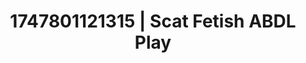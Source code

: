 ---
categories:
- Erotic AI content
- Wrestling domination
- Punk lovers
- Gender-fluid lovers
- Pierced & proud
image: /assets/images/1747801121315.jpg
layout: post
seo:
  description: Featured content with artistic ABDL Play, Scat Fetish. HD images available.
  keywords: ABDL Play, Scat Fetish
  og_image: /assets/images/1747801121315.jpg
  schema_type: VisualArtwork
tags:
- '#1747801121315'
- ABDL Play
- Scat Fetish
title: 1747801121315 | Scat Fetish ABDL Play
---